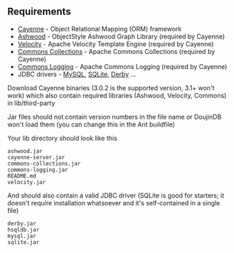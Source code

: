 Requirements
--
* [Cayenne] - Object Relational Mapping (ORM) framework
* [Ashwood] - ObjectStyle Ashwood Graph Library (required by Cayenne)
* [Velocity] - Apache Velocity Template Engine (required by Cayenne)
* [Commons Collections] - Apache Commons Collections (required by Cayenne)
* [Commons Logging] - Apache Commons Logging (required by Cayenne)
* JDBC drivers - [MySQL], [SQLite], [Derby] ...

Download Cayenne binaries (3.0.2 is the supported version, 3.1+ won't work) which also contain required libraries (Ashwood, Velocity, Commons) in lib/third-party

Jar files should not contain version numbers in the file name or DoujinDB won't load them (you can change this in the Ant buildfile)

Your lib directory should look like this

```
ashwood.jar
cayenne-server.jar
commons-collections.jar
commons-logging.jar
README.md
velocity.jar
```

And should also contain a valid JDBC driver (SQLite is good for starters; it doesn't require installation whatsoever and it's self-contained in a single file)

```
derby.jar
hsqldb.jar
mysql.jar
sqlite.jar
```

  [cayenne]: http://cayenne.apache.org/
  [ashwood]: http://objectstyle.org/ashwood/
  [velocity]: http://jakarta.apache.org/velocity/
  [commons collections]: http://jakarta.apache.org/commons/collections
  [commons logging]: http://jakarta.apache.org/commons/logging/
  [mysql]: http://dev.mysql.com/downloads/connector/j/
  [sqlite]: https://bitbucket.org/xerial/sqlite-jdbc
  [Derby]: http://db.apache.org/derby/

